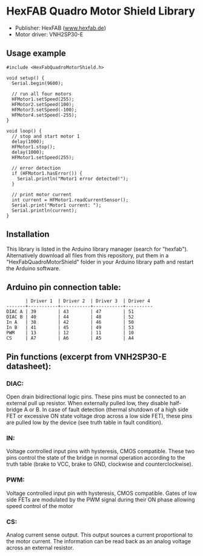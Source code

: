 # HexFAB Quadro Motor Shield Library

- Publisher: HexFAB (www.hexfab.de)
- Motor driver: VNH2SP30-E


## Usage example

```arduino
#include <HexFabQuadroMotorShield.h>

void setup() {
  Serial.begin(9600);

  // run all four motors
  HFMotor1.setSpeed(255);
  HFMotor2.setSpeed(100);
  HFMotor3.setSpeed(-100);
  HFMotor4.setSpeed(-255);
}

void loop() {
  // stop and start motor 1
  delay(1000);
  HFMotor1.stop();
  delay(1000);
  HFMotor1.setSpeed(255);

  // error detection
  if (HFMotor1.hasError()) {
    Serial.println("Motor1 error detected!");
  }

  // print motor current
  int current = HFMotor1.readCurrentSensor();
  Serial.print("Motor1 current: ");
  Serial.println(current);
}
```


## Installation

This library is listed in the Arduino library manager (search for "hexfab").
Alternatively download all files from this repository, put them in a
"HexFabQuadroMotorShield" folder in your Arduino library path and restart the
Arduino software.


## Arduino pin connection table:

```
       | Driver 1  | Driver 2  | Driver 3  | Driver 4
-------+-----------+-----------+-----------+----------
DIAC A | 39        | 43        | 47        | 51
DIAC B | 40        | 44        | 48        | 52
In A   | 38        | 42        | 46        | 50
In B   | 41        | 45        | 49        | 53
PWM    | 13        | 12        | 11        | 10
CS     | A7        | A6        | A5        | A4
```


## Pin functions (excerpt from VNH2SP30-E datasheet):

### DIAC:
Open drain bidirectional logic pins. These pins must be connected to an
external pull up resistor. When externally pulled low, they disable half-bridge
A or B. In case of fault detection (thermal shutdown of a high side FET or
excessive ON state voltage drop across a low side FET), these pins are pulled
low by the device (see truth table in fault condition).

### IN:
Voltage controlled input pins with hysteresis, CMOS compatible. These two pins
control the state of the bridge in normal operation according to the truth
table (brake to VCC, brake to GND, clockwise and counterclockwise).

### PWM:
Voltage controlled input pin with hysteresis, CMOS compatible. Gates of low
side FETs are modulated by the PWM signal during their ON phase allowing speed
control of the motor

### CS:
Analog current sense output. This output sources a current proportional to the
motor current. The information can be read back as an analog voltage across an
external resistor.
